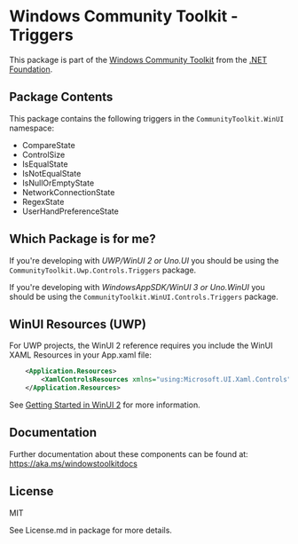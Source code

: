 
# Windows Community Toolkit - Triggers

This package is part of the [Windows Community Toolkit](https://aka.ms/toolkit/windows) from the [.NET Foundation](https://dotnetfoundation.org).

## Package Contents

This package contains the following triggers in the `CommunityToolkit.WinUI` namespace:

- CompareState
- ControlSize
- IsEqualState
- IsNotEqualState
- IsNullOrEmptyState
- NetworkConnectionState
- RegexState
- UserHandPreferenceState

## Which Package is for me?

If you're developing with _UWP/WinUI 2 or Uno.UI_ you should be using the `CommunityToolkit.Uwp.Controls.Triggers` package.

If you're developing with _WindowsAppSDK/WinUI 3 or Uno.WinUI_ you should be using the `CommunityToolkit.WinUI.Controls.Triggers` package.

## WinUI Resources (UWP)

For UWP projects, the WinUI 2 reference requires you include the WinUI XAML Resources in your App.xaml file:

```xml
    <Application.Resources>
        <XamlControlsResources xmlns="using:Microsoft.UI.Xaml.Controls" />
    </Application.Resources>
```

See [Getting Started in WinUI 2](https://learn.microsoft.com/windows/apps/winui/winui2/getting-started) for more information.

## Documentation

Further documentation about these components can be found at: https://aka.ms/windowstoolkitdocs

## License

MIT

See License.md in package for more details.
